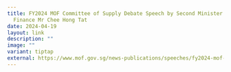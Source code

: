 ```yaml
---
title: FY2024 MOF Committee of Supply Debate Speech by Second Minister for
  Finance Mr Chee Hong Tat
date: 2024-04-19
layout: link
description: ""
image: ""
variant: tiptap
external: https://www.mof.gov.sg/news-publications/speeches/fy2024-mof-committee-of-supply-debate-speech-by-second-minister-for-finance-mr-chee-hong-tat
---
```

